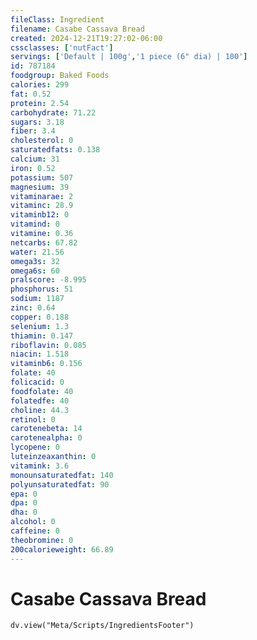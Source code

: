 ```yaml
---
fileClass: Ingredient
filename: Casabe Cassava Bread
created: 2024-12-21T19:27:02-06:00
cssclasses: ['nutFact']
servings: ['Default | 100g','1 piece (6" dia) | 100']
id: 787184
foodgroup: Baked Foods
calories: 299
fat: 0.52
protein: 2.54
carbohydrate: 71.22
sugars: 3.18
fiber: 3.4
cholesterol: 0
saturatedfats: 0.138
calcium: 31
iron: 0.52
potassium: 507
magnesium: 39
vitaminarae: 2
vitaminc: 28.9
vitaminb12: 0
vitamind: 0
vitamine: 0.36
netcarbs: 67.82
water: 21.56
omega3s: 32
omega6s: 60
pralscore: -8.995
phosphorus: 51
sodium: 1187
zinc: 0.64
copper: 0.188
selenium: 1.3
thiamin: 0.147
riboflavin: 0.085
niacin: 1.518
vitaminb6: 0.156
folate: 40
folicacid: 0
foodfolate: 40
folatedfe: 40
choline: 44.3
retinol: 0
carotenebeta: 14
carotenealpha: 0
lycopene: 0
luteinzeaxanthin: 0
vitamink: 3.6
monounsaturatedfat: 140
polyunsaturatedfat: 90
epa: 0
dpa: 0
dha: 0
alcohol: 0
caffeine: 0
theobromine: 0
200calorieweight: 66.89
---
```


# Casabe Cassava Bread

```dataviewjs
dv.view("Meta/Scripts/IngredientsFooter")
```